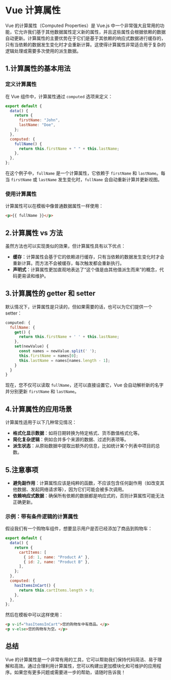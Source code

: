 # Vue 计算属性

Vue 的计算属性（Computed Properties）是 Vue.js 中一个非常强大且常用的功能，它允许我们基于其他数据属性定义新的属性，并且这些属性会根据依赖的数据自动更新。计算属性的主要优势在于它们是基于其依赖的响应式数据进行缓存的，只有当依赖的数据发生变化时才会重新计算。这使得计算属性非常适合用于复杂的逻辑处理或需要多次使用的派生数据。

## 1.计算属性的基本用法

### 定义计算属性

在 Vue 组件中，计算属性通过 `computed` 选项来定义：

```javascript
export default {
  data() {
    return {
      firstName: "John",
      lastName: "Doe",
    };
  },
  computed: {
    fullName() {
      return this.firstName + " " + this.lastName;
    },
  },
};
```

在这个例子中，`fullName` 是一个计算属性，它依赖于 `firstName` 和 `lastName`。每当 `firstName` 或 `lastName` 发生变化时，`fullName` 会自动重新计算并更新视图。

### 使用计算属性

计算属性可以在模板中像普通数据属性一样使用：

```html
<p>{{ fullName }}</p>
```

## 2.计算属性 vs 方法

虽然方法也可以实现类似的效果，但计算属性具有以下优点：

- **缓存**：计算属性会基于它的依赖进行缓存，只有当依赖的数据发生变化时才会重新计算。而方法不会被缓存，每次触发都会重新执行。
- **声明式**：计算属性更加直观地表达了“这个值是由其他值派生而来”的概念，代码更易读和维护。

## 3.计算属性的 getter 和 setter

默认情况下，计算属性是只读的，但如果需要的话，也可以为它们提供一个 setter：

```javascript
computed: {
  fullName: {
    get() {
      return this.firstName + ' ' + this.lastName;
    },
    set(newValue) {
      const names = newValue.split(' ');
      this.firstName = names[0];
      this.lastName = names[names.length - 1];
    }
  }
}
```

现在，您不仅可以读取 `fullName`，还可以直接设置它，Vue 会自动解析新的名字并分别更新 `firstName` 和 `lastName`。

## 4.计算属性的应用场景

计算属性适用于以下几种常见情况：

- **格式化显示数据**：如将日期转换为特定格式、货币数值格式化等。
- **简化复杂逻辑**：例如合并多个来源的数据、过滤列表项等。
- **派生状态**：从原始数据中提取出额外的信息，比如统计某个列表中项目的总数。

## 5.注意事项

- **避免副作用**：计算属性应该是纯粹的函数，不应该包含任何副作用（如改变其他数据、发起网络请求等），因为它们可能会被多次调用。
- **依赖响应式数据**：确保所有依赖的数据都是响应式的，否则计算属性可能无法正确更新。

### 示例：带有条件逻辑的计算属性

假设我们有一个购物车组件，想要显示用户是否已经添加了商品到购物车：

```javascript
export default {
  data() {
    return {
      cartItems: [
        { id: 1, name: "Product A" },
        { id: 2, name: "Product B" },
      ],
    };
  },
  computed: {
    hasItemsInCart() {
      return this.cartItems.length > 0;
    },
  },
};
```

然后在模板中可以这样使用：

```html
<p v-if="hasItemsInCart">您的购物车中有商品。</p>
<p v-else>您的购物车为空。</p>
```

## 总结

Vue 的计算属性是一个非常有用的工具，它可以帮助我们保持代码简洁、易于理解和高效。通过合理利用计算属性，您可以构建出更加模块化和可维护的应用程序。如果您有更多问题或需要进一步的帮助，请随时告诉我！
